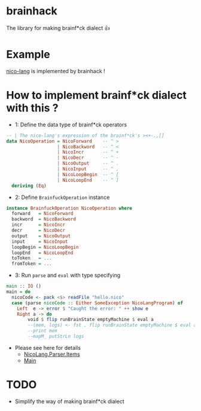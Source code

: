# brainhack
The library for making brainf*ck dialect :+1:


# Example
[nico-lang](https://github.com/aiya000/nico-lang) is implemented by brainhack !


# How to implement brainf*ck dialect with this ?
- 1: Define the data type of brainf*ck operators

```haskell
-- | The nico-lang's expression of the brainf*ck's ><+-.,[]
data NicoOperation = NicoForward    -- ^ >
                   | NicoBackword   -- ^ <
                   | NicoIncr       -- ^ +
                   | NicoDecr       -- ^ -
                   | NicoOutput     -- ^ .
                   | NicoInput      -- ^ ,
                   | NicoLoopBegin  -- ^ [
                   | NicoLoopEnd    -- ^ ]
  deriving (Eq)
```

- 2: Define `BrainfuckOperation` instance

```haskell
instance BrainfuckOperation NicoOperation where
  forward   = NicoForward
  backword  = NicoBackword
  incr      = NicoIncr
  decr      = NicoDecr
  output    = NicoOutput
  input     = NicoInput
  loopBegin = NicoLoopBegin
  loopEnd   = NicoLoopEnd
  toToken   = ...
  fromToken = ...
```

- 3: Run `parse` and `eval` with type specifying

```haskell
main :: IO ()
main = do
  nicoCode <- pack <$> readFile "hello.nico"
  case (parse nicoCode :: Either SomeException NicoLangProgram) of
    Left  e -> error $ "Caught the error: " ++ show e
    Right a -> do
        void $ flip runBrainState emptyMachine $ eval a
        --(mem, logs) <- fst . flip runBrainState emptyMachine $ eval a
        --print mem
        --mapM_ putStrLn logs
```

- Please see here for details
    - [NicoLang.Parser.Items](https://github.com/aiya000/nico-lang/blob/001433d326cb2f86fd61ced0d6c5f2469eaf2788/src/NicoLang/Parser/Items.hs)
    - [Main](https://github.com/aiya000/nico-lang/blob/001433d326cb2f86fd61ced0d6c5f2469eaf2788/app/Main.hs)


# TODO
- Simplify the way of making brainf*ck dialect
